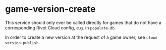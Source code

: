 # game-version-create

This service should only ever be called directly for games that do not have a corresponding Rivet Cloud
config, e.g. in `populate-db`.

In order to create a new version at the request of a game owner, see `cloud-version-publish`.
